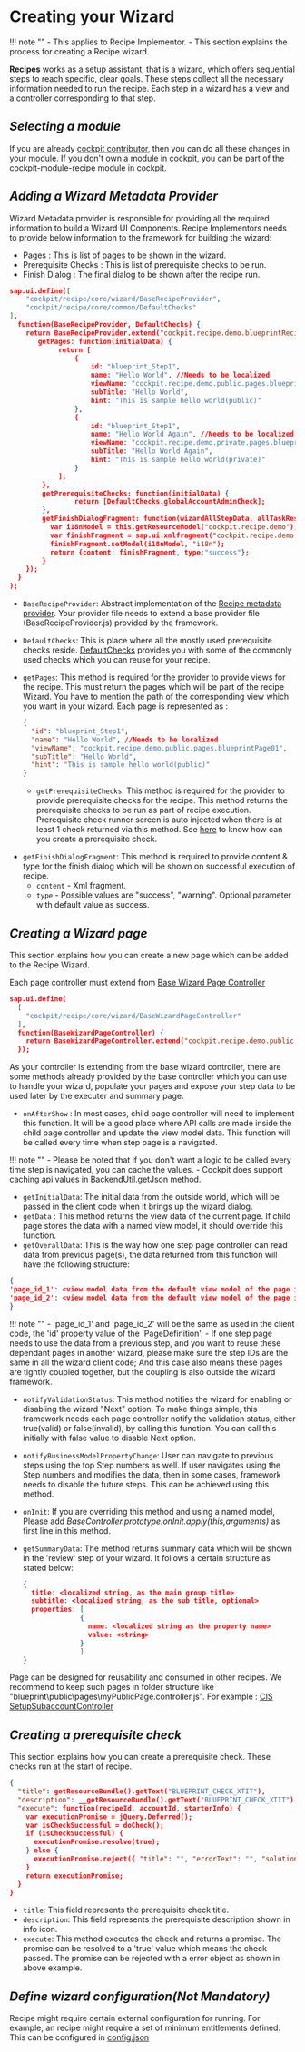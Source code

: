 # Creating your Wizard

!!! note ""
	- This applies to Recipe Implementor.
	- This section explains the process for creating a Recipe wizard.

**Recipes** works as a setup assistant, that is a wizard, which offers sequential steps to reach specific, clear goals. These steps collect all the necessary information needed to run the recipe. Each step in a wizard has a view and a controller corresponding to that step.

## _Selecting a module_

If you are already <a href="https://wiki.wdf.sap.corp/wiki/display/ADI/Cockpit+contributors+and+the+contribution+process" target="_blank">cockpit contributor</a>, then you can do all these changes in your module.
If you don't own a module in cockpit, you can be part of the cockpit-module-recipe module in cockpit.

## _Adding a Wizard Metadata Provider_

Wizard Metadata provider is responsible for providing all the required information to build a Wizard UI Components. Recipe Implementors needs to provide below information to the framework for building the wizard:

- Pages : This is list of pages to be shown in the wizard.
- Prerequisite Checks : This is list of prerequisite checks to be run.
- Finish Dialog : The final dialog to be shown after the recipe run.

```json
sap.ui.define([
    "cockpit/recipe/core/wizard/BaseRecipeProvider",
    "cockpit/recipe/core/common/DefaultChecks"
],
  function(BaseRecipeProvider, DefaultChecks) {
    return BaseRecipeProvider.extend("cockpit.recipe.demo.blueprintRecipeProvider", {
       getPages: function(initialData) {
			return [
				{
					id: "blueprint_Step1",
					name: "Hello World", //Needs to be localized
					viewName: "cockpit.recipe.demo.public.pages.blueprintPage01",
					subTitle: "Hello World",
					hint: "This is sample hello world(public)"
				},
				{
					id: "blueprint_Step1",
					name: "Hello World Again", //Needs to be localized
					viewName: "cockpit.recipe.demo.private.pages.blueprintPage02",
					subTitle: "Hello World Again",
					hint: "This is sample hello world(private)"
				}
			];
		},
		getPrerequisiteChecks: function(initialData) {
				return [DefaultChecks.globalAccountAdminCheck];
		},
        getFinishDialogFragment: function(wizardAllStepData, allTaskResolvedData) {
          var i18nModel = this.getResourceModel("cockpit.recipe.demo");
          var finishFragment = sap.ui.xmlfragment("cockpit.recipe.demo.fragments.FinishDialog", this);
          finishFragment.setModel(i18nModel, "i18n");
          return {content: finishFragment, type:"success"};
        }
    });
  }
);

```

- `BaseRecipeProvider`: Abstract implementation of the <a href="https://git.wdf.sap.corp/plugins/gitiles/NGJP/JPaaS/com.sap.core.account/+/master/cockpit-module-recipe/src/main/js/cockpit/recipe/core/wizard/BaseRecipeProvider.js" target="_blank">Recipe metadata provider</a>. Your provider file needs to extend a base provider file (BaseRecipeProvider.js) provided by the framework.
- `DefaultChecks`: This is place where all the mostly used prerequisite checks reside. <a href=https://git.wdf.sap.corp/plugins/gitiles/NGJP/JPaaS/com.sap.core.account/+/master/cockpit-module-recipe/src/main/js/cockpit/recipe/core/common/DefaultChecks.js target="_blank">DefaultChecks</a> provides you with some of the commonly used checks which you can reuse for your recipe.
- `getPages`: This method is required for the provider to provide views for the recipe. This must return the pages which will be part of the recipe Wizard. You have to mention the path of the corresponding view which you want in your wizard. Each page is represented as :
  ```json
  {
    "id": "blueprint_Step1",
    "name": "Hello World", //Needs to be localized
    "viewName": "cockpit.recipe.demo.public.pages.blueprintPage01",
    "subTitle": "Hello World",
    "hint": "This is sample hello world(public)"
  }
  ```
  
  - `getPrerequisiteChecks`: This method is required for the provider to provide prerequisite checks for the recipe. This method returns the prerequisite checks to be run as part of recipe execution. Prerequisite check runner screen is auto injected when there is at least 1 check returned via this method. See [here](define-wizard.md#creating-a-prerequisite-check) to know how can you create a prerequisite check.

* `getFinishDialogFragment`: This method is required to provide content & type for the finish dialog which will be shown on successful execution of recipe. 
	- `content` - Xml fragment.
	- `type` - Possible values are "success", "warning". Optional parameter with default value as success.

## _Creating a Wizard page_

This section explains how you can create a new page which can be added to the Recipe Wizard.

Each page controller must extend from <a href="https://git.wdf.sap.corp/plugins/gitiles/NGJP/JPaaS/com.sap.core.account/+/master/cockpit-module-recipe/src/main/js/cockpit/recipe/core/wizard/BaseWizardPageController.js" target="_blank">Base Wizard Page Controller</a>

```json
sap.ui.define(
  [
    "cockpit/recipe/core/wizard/BaseWizardPageController"
  ],
  function(BaseWizardPageController) {
    return BaseWizardPageController.extend("cockpit.recipe.demo.public.pages.blueprintPage01", {});
  });
```

As your controller is extending from the base wizard controller, there are some methods already provided by the base controller which you can use to handle your wizard, populate your pages and expose your step data to be used later by the executer and summary page.

- `onAfterShow` : In most cases, child page controller will need to implement this function. It will be a good place where API calls are made inside the child page controller and update the view model data. This function will be called every time when step page is a navigated.

!!! note ""
	- Please be noted that if you don't want a logic to be called every time step is navigated, you can cache the values.
	- Cockpit does support caching api values in BackendUtil.getJson method.

- `getInitialData`: The initial data from the outside world, which will be passed in the client code when it brings up the wizard dialog.
- `getData` : This method returns the view data of the current page. If child page stores the data with a named view model, it should override this function.
- `getOverallData`: This is the way how one step page controller can read data from previous page(s), the data returned from this function will have the following structure:

```json
{
'page_id_1': <view model data from the default view model of the page identified by the page id 'page_id_1'>,
'page_id_2': <view model data from the default view model of the page identified by the page id 'page_id_2', actually, it's the same as the return data of 'getData' of the page controller'
}
```

!!! note ""
	- 'page_id_1' and 'page_id_2' will be the same as used in the client code, the 'id' property value of the 'PageDefinition'.
	- If one step page needs to use the data from a previous step, and you want to reuse these dependant pages in another wizard, please make sure the step IDs are the same in all the wizard client code; And this case also means these pages are tightly coupled together, but the coupling is also outside the wizard framework.

- `notifyValidationStatus`: This method notifies the wizard for enabling or disabling the wizard "Next" option. To make things simple, this framework needs each page controller notify the validation status, either true(valid) or false(invalid), by calling this function. You can call this initially with false value to disable Next option.
- `notifyBusinessModelPropertyChange`: User can navigate to previous steps using the top Step numbers as well. If user navigates using the Step numbers and modifies the data, then in some cases, framework needs to disable the future steps. This can be achieved using this method.
- `onInit`: If you are overriding this method and using a named model, Please add _BaseController.prototype.onInit.apply(this,arguments)_ as first line in this method.
- `getSummaryData`: The method returns summary data which will be shown in the 'review' step of your wizard. It follows a certain structure as stated below:

  ```json
  {
    title: <localized string, as the main group title>
    subtitle: <localized string, as the sub title, optional>
    properties: [
                {
                  name: <localized string as the property name>
                  value: <string>
                }
                ]
  }
  ```

Page can be designed for reusability and consumed in other recipes. We recommend to keep such pages in folder structure like "blueprint\public\pages\myPublicPage.controller.js". For example : <a href="https://git.wdf.sap.corp/plugins/gitiles/NGJP/JPaaS/com.sap.core.account/+/master/cockpit-module-recipe/src/main/js/cockpit/recipe/cis/public/pages/SetupSubaccount.controller.js" target="_blank">CIS SetupSubaccountController</a>

## _Creating a prerequisite check_

This section explains how you can create a prerequisite check. These checks run at the start of recipe.

```json
{
  "title": getResourceBundle().getText("BLUEPRINT_CHECK_XTIT"),
  "description": __getResourceBundle().getText("BLUEPRINT_CHECK_XTIT"),
  "execute": function(recipeId, accountId, starterInfo) {
    var executionPromise = jQuery.Deferred();
    var isCheckSuccessful = doCheck();
    if (isCheckSuccessful) {
      executionPromise.resolve(true);
    } else {
      executionPromise.reject({ "title": "", "errorText": "", "solution": "" });
    }
    return executionPromise;
  }
}
```

- `title`: This field represents the prerequisite check title.
- `description`: This field represents the prerequisite description shown in info icon.
- `execute`: This method executes the check and returns a promise. The promise can be resolved to a 'true' value which means the check passed. The promise can be rejected with a error object as shown in above example.

## _Define wizard configuration(Not Mandatory)_

Recipe might require certain external configuration for running. For example, an recipe might require a set of minimum entitlements defined. This can be configured in <a href="https://git.wdf.sap.corp/plugins/gitiles/NGJP/JPaaS/com.sap.core.account/+/master/cockpit-module-recipe/src/main/resources/META-INF/resources/cockpit/recipe/config.json" target="_blank">config.json</a>
